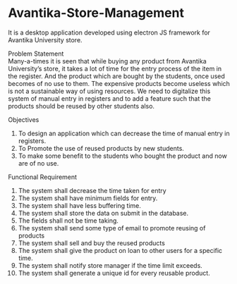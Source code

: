 # Avantika-Store-Management
It is a desktop application developed using electron JS framework for Avantika University store.

Problem Statement <br>
  Many-a-times it is seen that while buying any product from Avantika University’s store, it takes a lot of time for the entry process of the item in the register. And     the product which are bought by the students, once used becomes of no use to them. The expensive products become useless which is not a sustainable way of using         resources. We need to digitalize this system of manual entry in registers and to add a feature such that the products should be reused by other students also.


Objectives
1.	To design an application which can decrease the time of manual entry in registers.
2.	To Promote the use of reused products by new students.
3.	To make some benefit to the students who bought the product and now are of no use.


Functional Requirement
1.	The system shall decrease the time taken for entry
2.	The system shall have minimum fields for entry.
3.	The system shall have less buffering time.
4.	The system shall store the data on submit in the database.
5.	The fields shall not be time taking.	
6.	The system shall send some type of email to promote reusing of products
7.	The system shall sell and buy the reused products
8.	The system shall give the product on loan to other users for a specific time.
9.	The system shall notify store manager if the time limit exceeds.
10.	The system shall generate a unique id for every reusable product.




	




